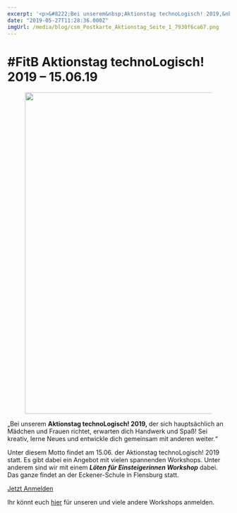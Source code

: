 ```yaml
---
excerpt: '<p>&#8222;Bei unserem&nbsp;Aktionstag technoLogisch! 2019,&nbsp;der sich hauptsächlich an Mädchen und Frauen richtet, erwarten dich Handwerk und Spaß! Sei kreativ, lerne Neues und entwickle dich gemeinsam mit anderen weiter.&#8220; Unter diesem Motto <a href="https://chaostreff-flensburg.de/2019/fitb-aktionstag-technologisch-2019-15-06-19/" class="more-link">[&hellip;]</a></p>'
date: "2019-05-27T11:28:36.000Z"
imgUrl: /media/blog/csm_Postkarte_Aktionstag_Seite_1_7930f6ca67.png
---
```

# #FitB Aktionstag technoLogisch! 2019 &#8211; 15.06.19


<figure class="wp-block-image"><img decoding="async" loading="lazy" width="1024" height="730" src="/media/blog/uploads/csm_Postkarte_Aktionstag_Seite_1_7930f6ca67-1-1024x730.png" alt="" class="wp-image-1309" srcset="https://chaostreff-flensburg.de/wp-content/uploads/2019/05/csm_Postkarte_Aktionstag_Seite_1_7930f6ca67-1-1024x730.png 1024w, https://chaostreff-flensburg.de/wp-content/uploads/2019/05/csm_Postkarte_Aktionstag_Seite_1_7930f6ca67-1-300x214.png 300w, https://chaostreff-flensburg.de/wp-content/uploads/2019/05/csm_Postkarte_Aktionstag_Seite_1_7930f6ca67-1-768x548.png 768w, https://chaostreff-flensburg.de/wp-content/uploads/2019/05/csm_Postkarte_Aktionstag_Seite_1_7930f6ca67-1-701x500.png 701w, https://chaostreff-flensburg.de/wp-content/uploads/2019/05/csm_Postkarte_Aktionstag_Seite_1_7930f6ca67-1.png 1140w" sizes="(max-width: 1024px) 100vw, 1024px" /></figure>



<p>&#8222;Bei unserem&nbsp;<strong>Aktionstag technoLogisch! 2019,&nbsp;</strong>der sich hauptsächlich an Mädchen und Frauen richtet, erwarten dich Handwerk und Spaß! Sei kreativ, lerne Neues und entwickle dich gemeinsam mit anderen weiter.&#8220;</p>



<p>Unter diesem Motto findet am 15.06. der Aktionstag technoLogisch! 2019 statt. Es gibt dabei ein Angebot mit vielen spannenden Workshops. Unter anderem sind wir mit einem <strong><em>Löten für Einsteigerinnen Workshop</em></strong> dabei. Das ganze findet an der Eckener-Schule in Flensburg statt.</p>



<div class="wp-block-button aligncenter"><a class="wp-block-button__link" href="https://www.vhs-flensburg.de/index.php?id=87&amp;kathaupt=26%3B&amp;suchesetzen=false%3B&amp;kfs_stichwort_schlagwort=technologisch">Jetzt Anmelden</a></div>



<p>Ihr könnt euch <a href="https://www.vhs-flensburg.de/index.php?id=87&amp;kathaupt=26%3B&amp;suchesetzen=false%3B&amp;kfs_stichwort_schlagwort=technologisch">hier</a> für unseren und viele andere Workshops anmelden. </p>


